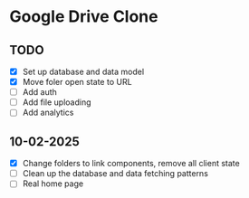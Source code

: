 # Google Drive Clone

## TODO

- [x] Set up database and data model
- [x] Move foler open state to URL
- [ ] Add auth
- [ ] Add file uploading
- [ ] Add analytics

## 10-02-2025

- [x] Change folders to link components, remove all client state
- [ ] Clean up the database and data fetching patterns
- [ ] Real home page
